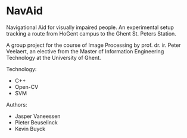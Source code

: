 # NavAid
Navigational Aid for visually impaired people. An experimental setup tracking a route from HoGent campus to the Ghent St. Peters Station.

A group project for the course of Image Processing by prof. dr. ir. Peter Veelaert, an elective from the Master of Information Engineering Technology at the University of Ghent.

Technology:
<ul>
<li>C++
<li>Open-CV
<li>SVM
</ul>

Authors:
<ul>
<li>Jasper Vaneessen
<li>Pieter Beuselinck
<li>Kevin Buyck
</ul>

